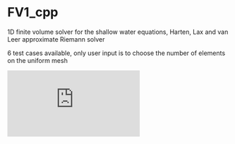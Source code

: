 # FV1_cpp
1D finite volume solver for the shallow water equations, Harten, Lax and van Leer approximate Riemann solver

6 test cases available, only user input is to choose the number of elements on the uniform mesh 

![equation](http://www.sciweavers.org/tex2img.php?eq=%5Cfrac%7B%5Cpartial%20q%7D%7B%5Cpartial%20t%7D%20%2B%20%5Cpartial%20%20%5CBigg%28%5Cfrac%7Bq%5E2%7D%7Bh%7D%20%2B%20g%20%5Cfrac%7Bh%5E2%7D%7B2%7D%20%5CBigg%29%20%3D%20S_b%20%2B%20S_f%0A%5C%5C%0A%5Cfrac%7B%5Cpartial%20h%7D%7B%5Cpartial%20t%7D%20%2B%20%5Cfrac%7B%5Cpartial%20q%7D%7B%5Cpartial%20x%7D%20%3D%200%0A&bc=White&fc=Black&im=jpg&fs=12&ff=txfonts&edit=0)
